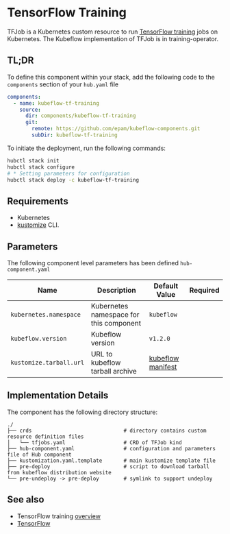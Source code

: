 # TensorFlow Training

TFJob is a Kubernetes custom resource to
run [TensorFlow training](https://www.kubeflow.org/docs/components/training/tftraining/) jobs on Kubernetes. The
Kubeflow implementation of TFJob is in training-operator.

## TL;DR

To define this component within your stack, add the following code to the `components` section of your  `hub.yaml` file

```yaml
components:
  - name: kubeflow-tf-training
    source:
      dir: components/kubeflow-tf-training
      git:
        remote: https://github.com/epam/kubeflow-components.git
        subDir: kubeflow-tf-training
```

To initiate the deployment, run the following commands:

```bash
hubctl stack init
hubctl stack configure
# * Setting parameters for configuration
hubctl stack deploy -c kubeflow-tf-training
```

## Requirements

- Kubernetes
- [kustomize](https://kustomize.io) CLI.

## Parameters

The following component level parameters has been defined `hub-component.yaml`

| Name                    | Description                             | Default Value                                                          | Required |
|-------------------------|-----------------------------------------|------------------------------------------------------------------------|:--------:|
| `kubernetes.namespace`  | Kubernetes namespace for this component | `kubeflow`                                                             |          |
| `kubeflow.version`      | Kubeflow version                        | `v1.2.0`                                                               |          |
| `kustomize.tarball.url` | URL to kubeflow tarball archive         | [kubeflow manifest](https://github.com/kubeflow/manifests/tree/master) |          |

## Implementation Details

The component has the following directory structure:

```text
./
├── crds                              # directory contains custom resource definition files
│   └── tfjobs.yaml                   # CRD of TFJob kind
├── hub-component.yaml                # configuration and parameters file of Hub component
├── kustomization.yaml.template       # main kustomize template file
├── pre-deploy                        # script to download tarball from kubeflow distribution website
└── pre-undeploy -> pre-deploy        # symlink to support undeploy
```

## See also

- TensorFlow training [overview](https://www.kubeflow.org/docs/components/training/tftraining/)
- [TensorFlow](https://www.tensorflow.org/)
